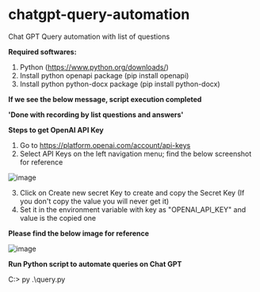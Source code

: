 # chatgpt-query-automation
Chat GPT Query automation with list of questions

**Required softwares:**
1) Python (https://www.python.org/downloads/)
2) Install python openapi package (pip install openapi)
3) Install python python-docx package (pip install python-docx)




**If we see the below message, script execution completed**

**'Done with recording by list questions and answers'**




**Steps to get OpenAI API Key**
1) Go to https://platform.openai.com/account/api-keys
2) Select API Keys on the left navigation menu; find the below screenshot for reference

![image](https://user-images.githubusercontent.com/10444449/223047522-08fe1cbe-65a5-4129-8fc6-b10d8694004e.png)

3) Click on Create new secret Key to create and copy the Secret Key (If you don't copy the value you will never get it)
4) Set it in the environment variable with key as "OPENAI_API_KEY" and value is the copied one


**Please find the below image for reference**


![image](https://user-images.githubusercontent.com/10444449/223046925-489155f0-2883-4342-a59f-8853b6785713.png)





**Run Python script to automate queries on Chat GPT**

C:\> py .\query.py


